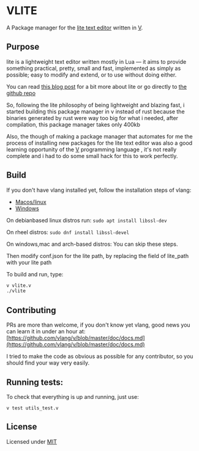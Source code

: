 # VLITE

A Package manager for the [lite text editor](https://github.com/rxi/lite) written in [V](https://vlang.io).

## Purpose

lite is a lightweight text editor written mostly in Lua — it aims to provide something practical, pretty, small and fast, implemented as simply as possible; easy to modify and extend, or to use without doing either.

You can read [this blog post](https://blog.snow-blade.vercel.app/post/discover-the-lite-text-editor) for a bit more about lite or go directly to [the github repo](https://github.com/rxi/lite)

So, following the lite philosophy of being lightweight and blazing fast, i started building this package manager in v instead of rust because the binaries generated by rust were way too big for what i needed, after compilation, this package manager takes only 400kb

Also, the though of making a package manager that automates for me the process of installing new packages for the lite text editor was also a good learning opportunity of the [V](https://vlang.io) programming language , it's not really complete and i had to do some small hack for this to work perfectly.

## Build

If you don't have vlang installed yet, follow the installation steps of vlang: 
- [Macos/linux](https://github.com/vlang/v/wiki/Installing-a-C-compiler-on-Linux-and-macOS)
- [Windows](https://github.com/vlang/v/wiki/Installing-a-C-compiler-on-Windows)

On debianbased linux distros run: `sudo apt install libssl-dev`

On rheel distros: `sudo dnf install libssl-devel`

On windows,mac and arch-based distros: You can skip these steps.

Then modify conf.json for the lite path, by replacing the field of lite_path with your lite path

To build and run, type:
```bash
v vlite.v
./vlite
```
## Contributing
PRs are more than welcome, if you don't know yet vlang, good news you can learn it in under an hour at: [https://github.com/vlang/v/blob/master/doc/docs.md](https://github.com/vlang/v/blob/master/doc/docs.md)

I tried to make the code as obvious as possible for any contributor, so you should find your way very easily.

## Running tests:

To check that everything is up and running, just use:

` v test utils_test.v `

## License

Licensed under [MIT](LICENSE)
